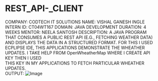 # REST_API-_CLIENT
COMPANY: CODTECH IT SOLUTIONS
NAME: VISHAL GANESH INGLE
INTERN ID: CT04WT167
DOMAIN: JAVA DEVELOPMENT
DURATION: 4 WEEKS
MENTOR: NEELA SANTOSH
DESCRIPTION: A JAVA PROGRAM THAT CONSUMES A PUBLIC REST API (E.G., FETCHING WEATHER
             DATA) AND DISPLAYS THE DATA IN A STRUCTURED FORMAT.
             FOR THIS I USED ECPLIPSE IDE, THIS APPLICATIONS DEMONSTRATE THE WHEATHER 
             UPDATES. 
             I TAKE HELP FROM OpenWheatherMap WHERE I CREATE API KEY THEN I USED  
             THIS KEY IN MY APPLICATIONS TO FETCH PARTICULAR WHEATHER UPDATES.  
OUTPUT:     ![Image](https://github.com/user-attachments/assets/27711f7a-e15c-4ed3-b999-5eda19d19c67)
             
